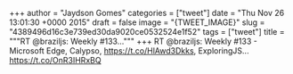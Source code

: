 
+++
author = "Jaydson Gomes"
categories = ["tweet"]
date = "Thu Nov 26 13:01:30 +0000 2015"
draft = false
image = "{TWEET_IMAGE}"
slug = "4389496d16c3e739ed30da9020ce0532524e1f52"
tags = ["tweet"]
title = """RT @braziljs: Weekly #133..."""
+++
RT @braziljs: Weekly #133 - Microsoft Edge, Calypso, https://t.co/HlAwd3Dkks, ExploringJS... https://t.co/OnR3IHRxBQ
